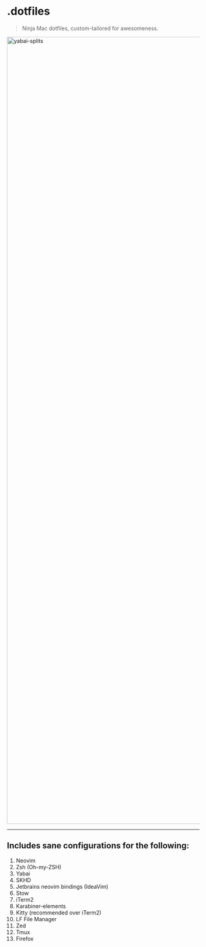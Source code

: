 # .dotfiles
> Ninja Mac dotfiles, custom-tailored for awesomeness.

<img width="2056" alt="yabai-splits" src="https://github.com/sameer1612/.dotfiles/assets/39580073/bf096981-b098-418f-a1cc-93d8cb198aa2">


---
## Includes sane configurations for the following:

1. Neovim
2. Zsh (Oh-my-ZSH)
3. Yabai
4. SKHD
5. Jetbrains neovim bindings (IdeaVim)
6. Stow
7. iTerm2
8. Karabiner-elements
9. Kitty (recommended over iTerm2)
10. LF File Manager
11. Zed
12. Tmux
13. Firefox
